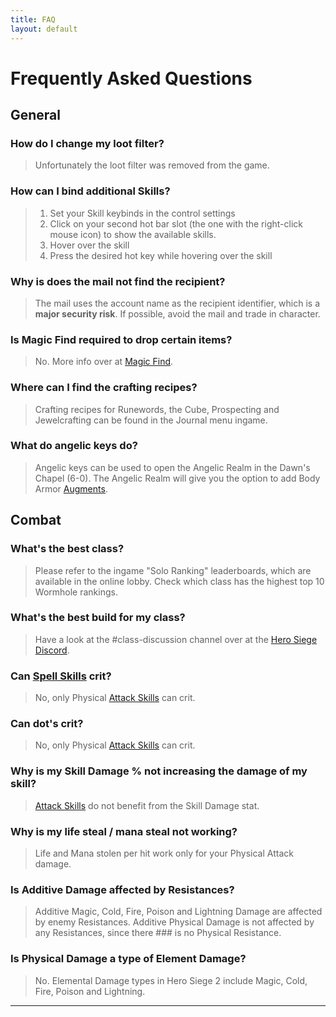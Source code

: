 ```yaml
---
title: FAQ
layout: default
---
```


# Frequently Asked Questions
## General
### How do I change my loot filter?
> Unfortunately the loot filter was removed from the game.

### How can I bind additional Skills?
> 1. Set your Skill keybinds in the control settings
> 1. Click on your second hot bar slot (the one with the right-click mouse icon) to show the available skills.
> 1. Hover over the skill
> 1. Press the desired hot key while hovering over the skill

### Why is does the mail not find the recipient?
> The mail uses the account name as the recipient identifier, which is a **major security risk**. If possible, avoid the mail and trade in character.

### Is Magic Find required to drop certain items?
> No. More info over at [Magic Find].

### Where can I find the crafting recipes?
> Crafting recipes for Runewords, the Cube, Prospecting and Jewelcrafting can be found in the Journal menu ingame.

### What do angelic keys do?
> Angelic keys can be used to open the Angelic Realm in the Dawn's Chapel (6-0). The Angelic Realm will give you the option to add Body Armor [Augments](https://docs.google.com/spreadsheets/d/1QWjl6lITbMkjptYPIRwnIVUs7JQkqfEqAILlCgp1zAM/edit#gid=700219462).

## Combat
### What's the best class?
> Please refer to the ingame "Solo Ranking" leaderboards, which are available in the online lobby. Check which class has the highest top 10 Wormhole rankings.

### What's the best build for my class?
> Have a look at the #class-discussion channel over at the [Hero Siege Discord](https://discord.com/invite/herosiegeofficial).

### Can [Spell Skills] crit? 
> No, only Physical [Attack Skills] can crit.

### Can dot's crit? 
> No, only Physical [Attack Skills] can crit.

### Why is my Skill Damage % not increasing the damage of my skill?
> [Attack Skills] do not benefit from the Skill Damage stat.

### Why is my life steal / mana steal not working?
> Life and Mana stolen per hit work only for your Physical Attack damage.

### Is Additive Damage affected by Resistances?
> Additive Magic, Cold, Fire, Poison and Lightning Damage are affected by enemy Resistances. Additive Physical Damage is not affected by any Resistances, since there ### is no Physical Resistance.

### Is Physical Damage a type of Element Damage?
> No. Elemental Damage types in Hero Siege 2 include Magic, Cold, Fire, Poison and Lightning.

----

[Attack Skills]: ./guides/damage_for_beginners.html#attack-skill
[Spell Skills]: ./guides/damage_for_beginners.html#spell-skill
[Magic Find]: ./mechanics/stats.html#magic-find
